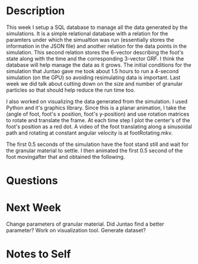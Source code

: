 # Description
This week I setup a SQL database to manage all the data generated by the simulations. It is a simple relational database with a relation for the paramters under which the simualtion was run (essentially stores the information in the JSON file) and another relation for the data points in the simulation. This second relation stores the 6-vector describing the foot's state along with the time and the corresponding 3-vector GRF. I think the database will help manage the data as it grows. The initial conditions for the simulation that Juntao gave me took about 1.5 hours to run a 4-second simulation (on the GPU) so avoiding resimulating data is important. Last week we did talk about cutting down on the size and number of granular particles so that should help reduce the run time too.

I also worked on visualizing the data generated from the simulation. I used Python and it's graphics library. Since this is a planar animation, I take the (angle of foot, foot's x position, foot's y-position) and use rotation matrices to rotate and translate the frame. At each time step I plot the center's of the foot's position as a red dot. A video of the foot translating along a sinusoidal path and rotating at constant angular velocity is at footRotating.mkv.

The first 0.5 seconds of the simulation have the foot stand still and wait for the granular material to settle. I then animated the first 0.5 second of the foot movingafter that and obtained the following.
 
 
# Questions



# Next Week
Change parameters of granular material. Did Juntao find a better parameter? Work on visualization tool. Generate dataset?

# Notes to Self
